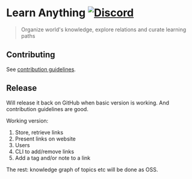 # Learn Anything [![Discord](https://img.shields.io/badge/-Discord-0a0a0a.svg?style=flat&colorA=0a0a0a)](https://discord.gg/KKYdWjt)

> Organize world's knowledge, explore relations and curate learning paths

## Contributing

See [contribution guidelines](contributing.md).

## Release

Will release it back on GitHub when basic version is working. And contribution guidelines are good.

Working version:

1. Store, retrieve links
2. Present links on website
3. Users
4. CLI to add/remove links
5. Add a tag and/or note to a link

The rest: knowledge graph of topics etc will be done as OSS.
